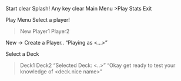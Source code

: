 Start
clear
Splash!
Any key
clear
Main Menu
    >Play
    Stats
    Exit

Play Menu
Select a player!
>New
Player1
Player2

New -> Create a Player..
“Playing as <…>”

Select a Deck
>Deck1
Deck2
“Selected Deck: <..>”
“Okay <player> get ready to test your knowledge of <deck.nice name>”
